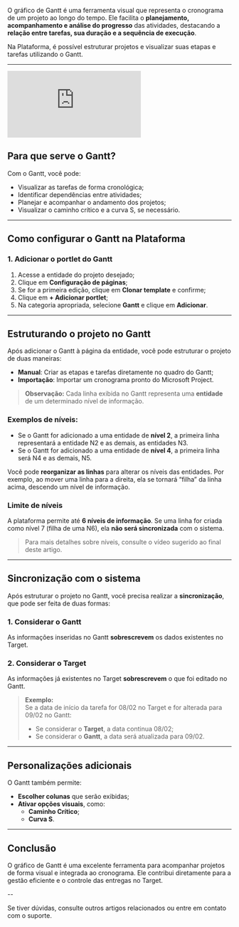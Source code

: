 O gráfico de Gantt é uma ferramenta visual que representa o cronograma de um projeto ao longo do tempo. Ele facilita o **planejamento, acompanhamento e análise do progresso** das atividades, destacando a **relação entre tarefas, sua duração e a sequência de execução**.

Na Plataforma, é possível estruturar projetos e visualizar suas etapas e tarefas utilizando o Gantt.

---


<div class="video-container">
  <iframe
    src="https://player.vimeo.com/video/1121192904"
    title="Tutoria Vimeo"
    frameborder="0"
    allow="autoplay; fullscreen; picture-in-picture"
    allowfullscreen>
  </iframe>
</div>

## Para que serve o Gantt?

Com o Gantt, você pode:

- Visualizar as tarefas de forma cronológica;
- Identificar dependências entre atividades;
- Planejar e acompanhar o andamento dos projetos;
- Visualizar o caminho crítico e a curva S, se necessário.

---

## Como configurar o Gantt na Plataforma

### 1. Adicionar o portlet do Gantt

1. Acesse a entidade do projeto desejado;
2. Clique em **Configuração de páginas**;
3. Se for a primeira edição, clique em **Clonar template** e confirme;
4. Clique em **+ Adicionar portlet**;
5. Na categoria apropriada, selecione **Gantt** e clique em **Adicionar**.

---

## Estruturando o projeto no Gantt

Após adicionar o Gantt à página da entidade, você pode estruturar o projeto de duas maneiras:

- **Manual**: Criar as etapas e tarefas diretamente no quadro do Gantt;
- **Importação**: Importar um cronograma pronto do Microsoft Project.

> **Observação:** Cada linha exibida no Gantt representa uma **entidade** de um determinado nível de informação.

### Exemplos de níveis:

- Se o Gantt for adicionado a uma entidade de **nível 2**, a primeira linha representará a entidade N2 e as demais, as entidades N3.
- Se o Gantt for adicionado a uma entidade de **nível 4**, a primeira linha será N4 e as demais, N5.

Você pode **reorganizar as linhas** para alterar os níveis das entidades. Por exemplo, ao mover uma linha para a direita, ela se tornará “filha” da linha acima, descendo um nível de informação.

### Limite de níveis

A plataforma permite até **6 níveis de informação**. Se uma linha for criada como nível 7 (filha de uma N6), ela **não será sincronizada** com o sistema.

> Para mais detalhes sobre níveis, consulte o vídeo sugerido ao final deste artigo.

---

## Sincronização com o sistema

Após estruturar o projeto no Gantt, você precisa realizar a **sincronização**, que pode ser feita de duas formas:

### 1. Considerar o Gantt

As informações inseridas no Gantt **sobrescrevem** os dados existentes no Target.

### 2. Considerar o Target

As informações já existentes no Target **sobrescrevem** o que foi editado no Gantt.

> **Exemplo:**  
> Se a data de início da tarefa for 08/02 no Target e for alterada para 09/02 no Gantt:  
> - Se considerar o **Target**, a data continua 08/02;  
> - Se considerar o **Gantt**, a data será atualizada para 09/02.

---

## Personalizações adicionais

O Gantt também permite:

- **Escolher colunas** que serão exibidas;
- **Ativar opções visuais**, como:
  - **Caminho Crítico**;
  - **Curva S**.

---

## Conclusão

O gráfico de Gantt é uma excelente ferramenta para acompanhar projetos de forma visual e integrada ao cronograma. Ele contribui diretamente para a gestão eficiente e o controle das entregas no Target.

--

Se tiver dúvidas, consulte outros artigos relacionados ou entre em contato com o suporte.
